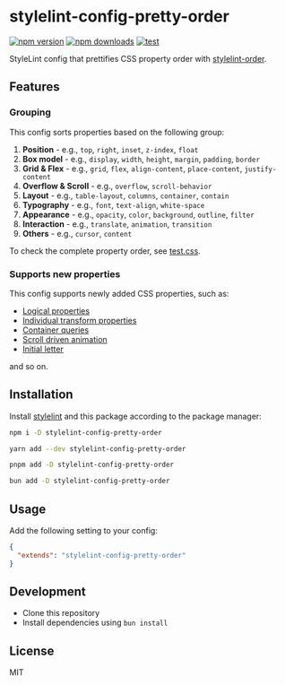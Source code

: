 # stylelint-config-pretty-order

[![npm version][npm-version-src]][npm-version-href]
[![npm downloads][npm-downloads-src]][npm-downloads-href]
[![test](https://github.com/Tsuyoshi84/stylelint-config-pretty-order/actions/workflows/test.yml/badge.svg)](https://github.com/Tsuyoshi84/stylelint-config-pretty-order/actions/workflows/test.yml)

StyleLint config that prettifies CSS property order with [stylelint-order](https://github.com/hudochenkov/stylelint-order).

## Features

### Grouping

This config sorts properties based on the following group:

1. **Position** - e.g., `top`, `right`, `inset`, `z-index`, `float`
2. **Box model** - e.g., `display`, `width`, `height`, `margin`, `padding`, `border`
3. **Grid & Flex** - e.g., `grid`, `flex`, `align-content`, `place-content`, `justify-content`
4. **Overflow & Scroll** - e.g., `overflow`, `scroll-behavior`
5. **Layout** - e.g., `table-layout`, `columns`, `container`, `contain`
6. **Typography** - e.g., `font`, `text-align`, `white-space`
7. **Appearance** - e.g., `opacity`, `color`, `background`, `outline`, `filter`
8. **Interaction** - e.g., `translate`, `animation`, `transition`
9. **Others** - e.g., `cursor`, `content`

To check the complete property order, see [test.css](/test/test.css).

### Supports new properties

This config supports newly added CSS properties, such as:

- [Logical properties](https://developer.mozilla.org/en-US/docs/Web/CSS/CSS_logical_properties_and_values)
- [Individual transform properties](https://web.dev/articles/css-individual-transform-properties)
- [Container queries](https://developer.mozilla.org/en-US/docs/Web/CSS/CSS_Container_Queries)
- [Scroll driven animation](https://developer.chrome.com/articles/scroll-driven-animations/)
- [Initial letter](https://developer.chrome.com/blog/control-your-drop-caps-with-css-initial-letter/)

and so on.

## Installation

Install [stylelint](https://github.com/stylelint/stylelint) and this package according to the package manager:

```bash
npm i -D stylelint-config-pretty-order
```

```bash
yarn add --dev stylelint-config-pretty-order
```

```bash
pnpm add -D stylelint-config-pretty-order
```

```bash
bun add -D stylelint-config-pretty-order
```

## Usage

Add the following setting to your config:

```json
{
  "extends": "stylelint-config-pretty-order"
}
```

## Development

- Clone this repository
- Install dependencies using `bun install`

## License

MIT

<!-- Badges -->

[npm-version-src]: https://img.shields.io/npm/v/stylelint-config-pretty-order?style=flat-square
[npm-version-href]: https://npmjs.com/package/stylelint-config-pretty-order
[npm-downloads-src]: https://img.shields.io/npm/dm/stylelint-config-pretty-order?style=flat-square
[npm-downloads-href]: https://npmjs.com/package/stylelint-config-pretty-order
